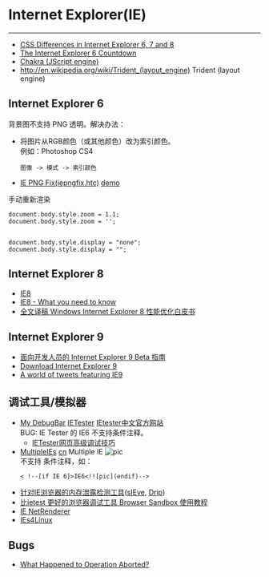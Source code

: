 
# Internet Explorer(IE)

----

* [CSS Differences in Internet Explorer 6, 7 and 8](http://www.smashingmagazine.com/2009/10/14/css-differences-in-internet-explorer-6-7-and-8/)
* [The Internet Explorer 6 Countdown](http://www.ie6countdown.com/)
* [Chakra (JScript engine)](http://en.wikipedia.org/wiki/Chakra_(JScript_engine))
* http://en.wikipedia.org/wiki/Trident_(layout_engine) Trident (layout engine)

## Internet Explorer 6

背景图不支持 PNG 透明。解决办法：
* 将图片从RGB颜色（或其他颜色）改为索引颜色。<br />
    例如：Photoshop CS4
    ```
    图像 -> 模式 -> 索引颜色
    ```
* [IE PNG Fix(iepngfix.htc)](http://www.twinhelix.com/css/iepngfix/)
    [demo](http://www.twinhelix.com/css/iepngfix/demo/)

手动重新渲染

```
document.body.style.zoom = 1.1;
document.body.style.zoom = '';


document.body.style.display = "none";
document.body.style.display = "";

```

## Internet Explorer 8

* [IE8](http://css-discuss.incutio.com/wiki/IE8#CSS_Filters_and_Hacks)
* [IE8 - What you need to know](http://www.evotech.net/blog/2009/03/ie8-css-support/)
* [全文译稿 Windows Internet Explorer 8 性能优化白皮书](http://itecn.net/blogs/alexis/default.aspx)

## Internet Explorer 9

* [面向开发人员的 Internet Explorer 9 Beta 指南](http://msdn.microsoft.com/zh-cn/ie/ff468705.aspx)
* [Download Internet Explorer 9](http://windows.microsoft.com/en-US/internet-explorer/downloads/ie-9/worldwide-languages)
* [A world of tweets featuring IE9](http://aworldoftweets.frogdesign.com/ie9/)


## 调试工具/模拟器

* [My DebugBar](http://www.my-debugbar.com/wiki/)
    [IETester](http://www.my-debugbar.com/wiki/IETester/HomePage)
    [IEtester中文官方网站](http://www.ietester.org/)<br />
    BUG: IE Tester 的 IE6 不支持条件注释。
    * [IETester网页高级调试技巧](http://hi.baidu.com/vickeychen/blog/item/134eb511ae8af36fcb80c403.html)
* [MultipleIEs](http://multipleies.en.softonic.com/) [cn](http://multipleies.softonic.cn/)
    Multiple IE ![pic](BUG)<br />
    不支持 条件注释，如：<br />
    ```class="code html"
    < !--[if IE 6]>IE6<!![pic](endif)-->
    ```
* [针对IE浏览器的内存泄露检测工具](http://www.51ajax.com/blog/?p=182)([sIEve](http://home.wanadoo.nl/jsrosman/),
    [Drip](http://outofhanwell.com/ieleak/index.php?title=Main_Page))
* [比ietest 更好的浏览器调试工具 Browser Sandbox 使用教程](http://imouou.com/blog/browser-sandbox-jiaocheng/)
* [IE NetRenderer](http://ipinfo.info/netrenderer/index.php)
* [IEs4Linux](http://www.tatanka.com.br/ies4linux/page/Installation)

## Bugs

* [What Happened to Operation Aborted?](http://blogs.msdn.com/b/ie/archive/2008/04/23/what-happened-to-operation-aborted.aspx)
